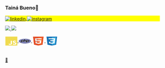 
 <h3> Tainá Bueno👋 </h3>
 
<p align="left" style="background:yellow">
      <a href="https://www.linkedin.com/in/tain%C3%A1-bueno-574424204" target="_blank">
        <img align="center" src="https://img.shields.io/badge/-TainaBueno-05122A?style=flat&logo=linkedin" alt="linkedin"/>
      </a>
      <a href="https://www.instagram.com/taina__bueno/" target="_blank">
      <img align="center" src="https://img.shields.io/badge/-TainaBueno-05122A?style=flat&logo=instagram" alt="instagram"/>
      </a>
  </p>
  
 <div>
  <a href="https://github.com/Buenot">
  <img height="180em" src="https://github-readme-stats.vercel.app/api?username=buenot&show_icons=true&theme=tokyonight"/>
  <img height="180em" src="https://github-readme-stats.vercel.app/api/top-langs/?username=buenot&layout=compact&langs_count=7&theme=tokyonight"/>
</div>
<div style="display: inline_block"><br>
  <img align="center" alt="buenot-Js" height="30" width="40" src="https://raw.githubusercontent.com/devicons/devicon/master/icons/javascript/javascript-plain.svg">
 <img align="center" alt="buenot-php" height="30" width="40" src="https://raw.githubusercontent.com/devicons/devicon/master/icons/php/php-original.svg">
  <img align="center" alt="buenot-HTML" height="30" width="40" src="https://raw.githubusercontent.com/devicons/devicon/master/icons/html5/html5-original.svg">
  <img align="center" alt="buenot-CSS" height="30" width="40" src="https://raw.githubusercontent.com/devicons/devicon/master/icons/css3/css3-original.svg">
</div>
 
  #
  
  🚀
